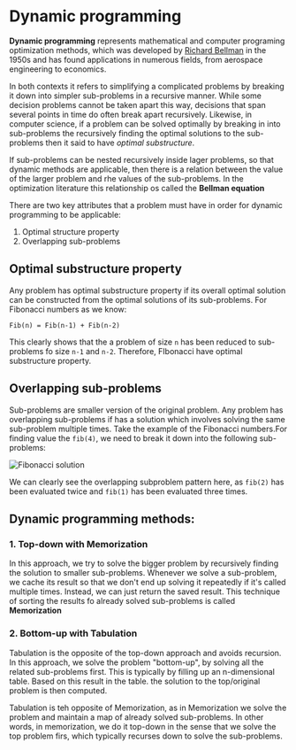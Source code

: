 # Dynamic programming 

**Dynamic programming** represents mathematical and computer programing optimization methods, which was developed by [Richard Bellman](https://en.wikipedia.org/wiki/Richard_E._Bellman) in the 1950s and has found applications in numerous fields, from aerospace engineering to economics. 

In both contexts it refers to simplifying a complicated problems by breaking it down into simpler sub-problems in a recursive manner. While some decision problems cannot be taken apart this way, decisions that span several points in time do often break apart recursively. Likewise, in computer science, if a problem can be solved optimally by breaking in into sub-problems the recursively finding the optimal solutions to the sub-problems then it said to have *optimal substructure*.

If sub-problems can be nested recursively inside lager problems, so that dynamic methods are applicable, then there is a relation between the value of the larger problem and rhe values of the sub-problems. In the optimization literature this relationship os called the **Bellman equation**

There are two key attributes that a problem must have in order for dynamic programming to be applicable:
 1. Optimal structure property 
 2. Overlapping sub-problems

 ## Optimal substructure property

 Any problem has optimal substructure property if its overall optimal solution can be constructed from the optimal solutions of its sub-problems. For Fibonacci numbers as we know:
 ```
 Fib(n) = Fib(n-1) + Fib(n-2)
 ```
 This clearly shows that the a problem of size `n` has been reduced to sub-problems fo size `n-1` and `n-2`. Therefore, FIbonacci have optimal substructure property.   

## Overlapping sub-problems

Sub-problems are smaller version of the original problem. Any problem has overlapping sub-problems if has a solution which involves solving the same sub-problem multiple times. Take the example of the Fibonacci numbers.For finding value the `fib(4)`, we need to break it down into the following sub-problems:

![Fibonacci solution](https://i.stack.imgur.com/CLwKE.jpg "Fibonacci solution")  

We can clearly see the overlapping subproblem pattern here, as `fib(2)` has been evaluated twice and `fib(1)` has been evaluated three times.


## Dynamic programming methods:

### 1. Top-down with Memorization

In this approach, we try to solve the bigger problem by recursively finding the solution to smaller sub-problems. Whenever we solve a sub-problem, we cache its result so that we don't end up solving it repeatedly if it's called multiple times. Instead, we can just return the saved result. This  technique of sorting the results fo already solved sub-problems is called **Memorization** 

### 2. Bottom-up with Tabulation 

Tabulation is the opposite of the top-down approach and avoids recursion. In this approach, we solve the problem "bottom-up", by solving all the related sub-problems first. This is typically by filling up an n-dimensional table. Based on this result in the table. the solution to the top/original problem is then computed. 

Tabulation is teh opposite of Memorization, as in Memorization we solve the problem and maintain a map of already solved sub-problems. In other words, in memorization, we do it top-down in the sense that we solve the top problem firs, which typically recurses down to solve the sub-problems.    